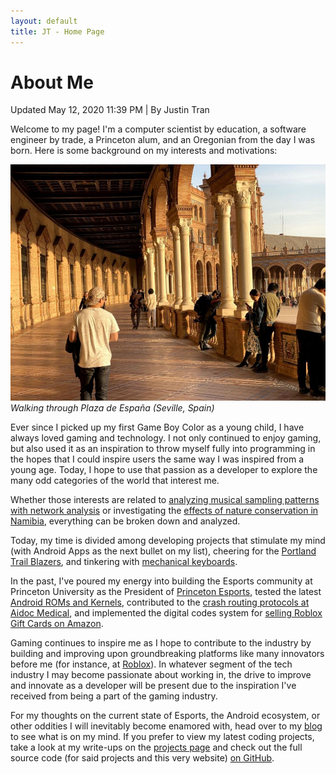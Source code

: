 ```yaml
---
layout: default
title: JT - Home Page
---
```


<h1>About Me</h1>
<p class="meta">Updated May 12, 2020 11:39 PM | By Justin Tran</p>

Welcome to my page! I'm a computer scientist by education, a software engineer by trade, a Princeton alum, and an Oregonian from the day I was born. Here is some background on my interests and motivations:

![Sevilla](/spainProfile.jpg)_Walking through Plaza de España (Seville, Spain)_

Ever since I picked up my first Game Boy Color as a young child, I have always loved gaming and technology. I not only continued to enjoy gaming, but also used it as an inspiration to throw myself fully into programming in the hopes that I could inspire users the same way I was inspired from a young age. Today, I hope to use that passion as a developer to explore the many odd categories of the world that interest me.

Whether those interests are related to [analyzing musical sampling patterns with network analysis](https://justintranjt.me/projects/2019-05-07-Music-Sampling-Networks/) or investigating the [effects of nature conservation in Namibia](https://justintranjt.github.io/research/), everything can be broken down and analyzed.

Today, my time is divided among developing projects that stimulate my mind (with Android Apps as the next bullet on my list), cheering for the [Portland Trail Blazers](https://thefader-res.cloudinary.com/private_images/w_1260,c_limit,f_auto,q_auto:best/D46OaxbW0AA0mbU_hteq5o/damian-lillard-portland-trail-blazers-game-winner-blog.jpg), and tinkering with [mechanical keyboards](https://www.reddit.com/r/MechanicalKeyboards/).

In the past, I've poured my energy into building the Esports community at Princeton University as the President of [Princeton Esports](https://www.facebook.com/groups/ptonesports/), tested the latest [Android ROMs and Kernels](https://forum.xda-developers.com/google-nexus-5), contributed to the [crash routing protocols at Aidoc Medical](https://justintranjt.me/projects/2018-08-31-POC/), and implemented the digital codes system for [selling Roblox Gift Cards on Amazon](https://justintranjt.me/blog/2019-08-10-Roblox-Retrospective/).

Gaming continues to inspire me as I hope to contribute to the industry by building and improving upon groundbreaking platforms like many innovators before me (for instance, at [Roblox](https://venturebeat.com/2019/04/07/roblox-hits-90-million-monthly-users-as-european-growth-picks-up/)). In whatever segment of the tech industry I may become passionate about working in, the drive to improve and innovate as a developer will be present due to the inspiration I've received from being a part of the gaming industry.

For my thoughts on the current state of Esports, the Android ecosystem, or other oddities I will inevitably become enamored with, head over to my [blog](https://justintranjt.github.io/blog/) to see what is on my mind. If you prefer to view my latest coding projects, take a look at my write-ups on the [projects page](https://justintranjt.github.io/projects/) and check out the full source code (for said projects and this very website) [on GitHub](https://github.com/justintranjt).
